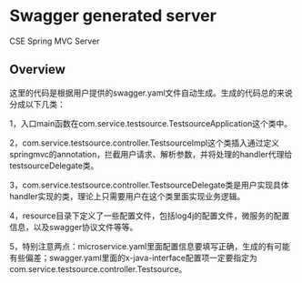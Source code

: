 # Swagger generated server

CSE Spring MVC Server


## Overview
这里的代码是根据用户提供的swagger.yaml文件自动生成。生成的代码总的来说分成以下几类：

1，入口main函数在com.service.testsource.TestsourceApplication这个类中。

2，com.service.testsource.controller.TestsourceImpl这个类插入通过定义springmvc的annotation，拦截用户请求、解析参数，并将处理的handler代理给testsourceDelegate类。

3，com.service.testsource.controller.TestsourceDelegate类是用户实现具体handler实现的类，理论上只需要用户在这个类里面实现业务逻辑。


4，resource目录下定义了一些配置文件，包括log4j的配置文件，微服务的配置信息，以及swagger协议文件等等。

5，特别注意两点：microservice.yaml里面配置信息要填写正确，生成的有可能有些偏差；swagger.yaml里面的x-java-interface配置项一定要指定为com.service.testsource.controller.Testsource。
